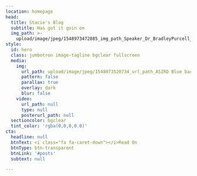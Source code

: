 ```yaml
---
location: homepage
head:
  title: Stacie's Blog
  subtitle: Has got it goin on
  img_path: >-
    upload/image/jpeg/1548973472885_img_path_Speaker_Dr_BradleyPurcell_Thumbnail.jpg
style:
  id: hero
  class: jumbotron image-tagline bgclear fullscreen
  media:
    img:
      url_path: upload/image/jpeg/1548973520734_url_path_ASIRD Blue background.jpg
      pattern: false
      parallax: true
      overlay: dark
      blur: false
    video:
      url_path: null
      type: null
      posterurl_path: null
  sectioncolor: bgclear
  tint_color: 'rgba(0,0,0,0.0)'
cta:
  headline: null
  btnText: <i class="fa fa-caret-down"></i>Read On
  btnType: btn-transparent
  btnLink: '#posts'
  subtext: null

---
```


&nbsp;

